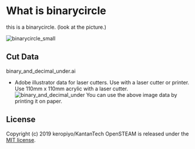 # What is binarycircle
this is a binarycircle. (look at the picture.)  

![binarycircle_small](https://user-images.githubusercontent.com/3609473/65241925-c6f62500-db1f-11e9-9b7a-acdace5f2962.jpg)

## Cut Data
binary_and_decimal_under.ai
 * Adobe illustrator data for laser cutters. Use with a laser cutter or printer.
 Use 110mm x 110mm acrylic with a laser cutter. 
![binary_and_decimal_under](https://user-images.githubusercontent.com/3609473/65244102-bbf1c380-db24-11e9-886e-ec14a58d8564.png)
You can use the above image data by printing it on paper.   

## License
Copyright (c) 2019 keropiyo/KantanTech
OpenSTEAM is released under the [MIT license](https://opensource.org/licenses/mit-license.php).
